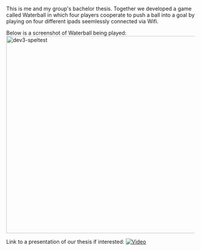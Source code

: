 This is me and my group's bachelor thesis. Together we developed a game called Waterball in which four players cooperate to push a ball into a goal by playing on four different ipads seemlessly connected via Wifi.

Below is a screenshot of Waterball being played:
<img width="528" alt="dev3-speltest" src="https://github.com/AntonGole/4in1/assets/55693360/6db30b01-29c8-473a-b6de-b1551ea94cae">

Link to a presentation of our thesis if interested:
[![Video](https://i3.ytimg.com/vi/iS5_kYONqAw/maxresdefault.jpg)](https://www.youtube.com/watch?v=iS5_kYONqAw&ab)

